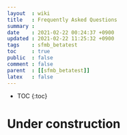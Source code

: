 ```yaml
---
layout  : wiki
title   : Frequently Asked Questions 
summary : 
date    : 2021-02-22 00:24:37 +0900
updated : 2021-02-22 11:25:32 +0900
tags    : sfmb_betatest 
toc     : true
public  : false
comment : false
parent  : [[sfmb_betatest]]
latex   : false
---
```

* TOC
{:toc}

# Under construction 
